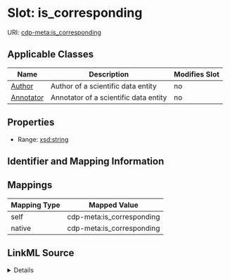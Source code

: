 

# Slot: is_corresponding

URI: [cdp-meta:is_corresponding](metadatais_corresponding)



<!-- no inheritance hierarchy -->





## Applicable Classes

| Name | Description | Modifies Slot |
| --- | --- | --- |
| [Author](Author.md) | Author of a scientific data entity |  no  |
| [Annotator](Annotator.md) | Annotator of a scientific data entity |  no  |







## Properties

* Range: [xsd:string](http://www.w3.org/2001/XMLSchema#string)





## Identifier and Mapping Information








## Mappings

| Mapping Type | Mapped Value |
| ---  | ---  |
| self | cdp-meta:is_corresponding |
| native | cdp-meta:is_corresponding |




## LinkML Source

<details>
```yaml
name: is_corresponding
alias: is_corresponding
domain_of:
- Author
- Annotator
range: string

```
</details>
